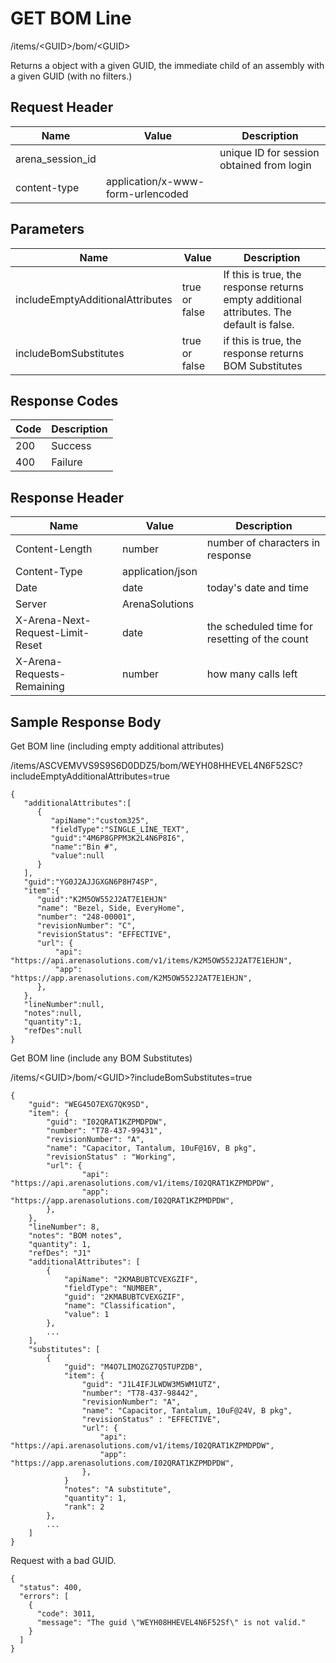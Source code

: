 # GET BOM Line


/items/&lt;GUID&gt;/bom/&lt;GUID&gt;

Returns a  object with a given GUID, the immediate child of an assembly with a given GUID \(with no filters.\) 

## Request Header

| Name | Value | Description |
|  --- |  --- |  --- | 
| arena_session_id |   | unique ID for session obtained from login |
| content\-type | application/x\-www\-form\-urlencoded |   |

## Parameters

| Name | Value | Description |
|  --- |  --- |  --- | 
| includeEmptyAdditionalAttributes | true or false | If this is true, the response returns empty additional attributes. The default is false. |
| includeBomSubstitutes | true or false | if this is true, the response returns BOM Substitutes |

## Response Codes

| Code | Description |
|  --- |  --- | 
| 200 | Success |
| 400 | Failure |

## Response Header

| Name | Value | Description |
|  --- |  --- |  --- | 
| Content\-Length | number | number of characters in response |
| Content\-Type | application/json |   |
| Date | date | today's date and time |
| Server | ArenaSolutions |   |
| X\-Arena\-Next\-Request\-Limit\-Reset  | date | the scheduled time for resetting of the count |
| X\-Arena\-Requests\-Remaining  | number | how many calls left |

## Sample Response Body
Get BOM line \(including empty additional attributes\)

/items/ASCVEMVVS9S9S6D0DDZ5/bom/WEYH08HHEVEL4N6F52SC?includeEmptyAdditionalAttributes=true

```
{
   "additionalAttributes":[
      {
         "apiName":"custom325",
         "fieldType":"SINGLE_LINE_TEXT",
         "guid":"4M6P8GPPM3K2L4N6P8I6",
         "name":"Bin #",
         "value":null
      }
   ],
   "guid":"YG0J2AJJGXGN6P8H74SP",
   "item":{
      "guid":"K2M5OW552J2AT7E1EHJN"
      "name": "Bezel, Side, EveryHome",
      "number": "248-00001",
      "revisionNumber": "C",
      "revisionStatus": "EFFECTIVE",
      "url": {
          "api": "https://api.arenasolutions.com/v1/items/K2M5OW552J2AT7E1EHJN",
          "app": "https://app.arenasolutions.com/K2M5OW552J2AT7E1EHJN",  
      },
   },
   "lineNumber":null,
   "notes":null,
   "quantity":1,
   "refDes":null
}
```
Get BOM line \(include any BOM Substitutes\)

/items/&lt;GUID&gt;/bom/&lt;GUID&gt;?includeBomSubstitutes=true

```
{
    "guid": "WEG45O7EXG7QK9SD",
    "item": {
        "guid": "I02QRAT1KZPMDPDW",
        "number": "T78-437-99431",
        "revisionNumber": "A",
        "name": "Capacitor, Tantalum, 10uF@16V, B pkg",
        "revisionStatus" : "Working",
        "url": {
                "api": "https://api.arenasolutions.com/v1/items/I02QRAT1KZPMDPDW",
                "app": "https://app.arenasolutions.com/I02QRAT1KZPMDPDW",  
        },                                         
    },
    "lineNumber": 8,
    "notes": "BOM notes",
    "quantity": 1,
    "refDes": "J1"
    "additionalAttributes": [
        {
            "apiName": "2KMABUBTCVEXGZIF",
            "fieldType": "NUMBER",
            "guid": "2KMABUBTCVEXGZIF",
            "name": "Classification",
            "value": 1
        },
        ...
    ],
    "substitutes": [ 
        {
            "guid": "M4O7LIMOZGZ7Q5TUPZDB",
            "item": {
                "guid": "J1L4IFJLWDW3M5WM1UTZ",
                "number": "T78-437-98442",
                "revisionNumber": "A",
                "name": "Capacitor, Tantalum, 10uF@24V, B pkg",
                "revisionStatus" : "EFFECTIVE",
                "url": {
                    "api": "https://api.arenasolutions.com/v1/items/I02QRAT1KZPMDPDW",
                    "app": "https://app.arenasolutions.com/I02QRAT1KZPMDPDW",  
                },                         
            }
            "notes": "A substitute",
            "quantity": 1,
            "rank": 2
        },
        ...
    ]
}
```
Request with a bad GUID.

```
{
  "status": 400,
  "errors": [
    {
      "code": 3011,
      "message": "The guid \"WEYH08HHEVEL4N6F52Sf\" is not valid."
    }
  ]
}
```
